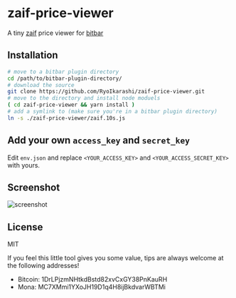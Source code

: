 # zaif-price-viewer
A tiny [zaif](https://zaif.jp) price viewer for [bitbar](https://getbitbar.com/)

## Installation

```bash
# move to a bitbar plugin directory
cd /path/to/bitbar-plugin-directory/
# download the source
git clone https://github.com/RyoIkarashi/zaif-price-viewer.git
# move to the directory and install node moduels
( cd zaif-price-viewer && yarn install )
# add a symlink to (make sure you're in a bitbar plugin directory)
ln -s ./zaif-price-viewer/zaif.10s.js
```

## Add your own `access_key` and `secret_key`

Edit `env.json` and replace `<YOUR_ACCESS_KEY>` and `<YOUR_ACCESS_SECRET_KEY>` with yours.

## Screenshot
![screenshot](https://user-images.githubusercontent.com/5750408/32333718-ec1d99e6-c02b-11e7-8990-c26f6629a1df.png)


## License
MIT

If you feel this little tool gives you some value, tips are always welcome at the following addresses!
- Bitcoin: 1DrLPjzmNHtkdBstd82xvCxGY38PnKauRH
- Mona:    MC7XMmi1YXoJH19D1q4H8ijBkdvarWBTMi
